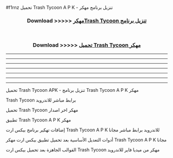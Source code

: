 #f1rnz تحميل Trash Tycoon  A P K - تنزيل برنامج مهكر



<div align="center">
<h3>Download >>>>> <a href="https://runaway1.web.app/?sq=Trash Tycoon ">مهكرTrash Tycoon  تنزيل برنامج</a></h3><br>

<h3>Download >>>>> <a href="https://runaway1.web.app/?sq=Trash Tycoon ">تحميل Trash Tycoon  مهكر</a></h3>
</div>


----------------------------------------------------------

----------------------------------------------------------

----------------------------------------------------------

----------------------------------------------------------

----------------------------------------------------------

----------------------------------------------------------

----------------------------------------------------------

تحميل Trash Tycoon  APK - تنزيل برنامج Trash Tycoon  A P K مهكر

Trash Tycoon  برابط مباشر للاندرويد

تحميل Trash Tycoon  مهكر اخر اصدار

تطبيق Trash Tycoon  A P K مهكر

إضافات تهكير برنامج بيكس ارت Trash Tycoon  A P K للاندرويد برابط مباشر مجانا

أدوات التعديل الأساسية بعد تحميل تطبيق بيكس ارت مهكر Trash Tycoon  A P K مجانا

القوالب الجاهزة بعد تحميل بيكس ارت Trash Tycoon  مهكر من ميديا فاير للاندرويد


